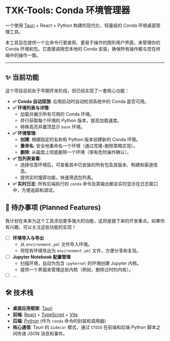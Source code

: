 # TXK-Tools: Conda 环境管理器

一个使用 [Tauri](https://tauri.app/) + React + Python 构建的现代化、轻量级的 Conda 环境桌面管理工具。

本工具旨在提供一个比命令行更直观、更易于操作的图形用户界面，来管理你的 Conda 环境和包。它直接调用您本地的 Conda 安装，确保所有操作都与您在终端中的操作一致。



---

## ✨ 当前功能

这个项目目前处于早期开发阶段，但已经实现了一套核心功能：

- **✅ Conda 自动探测**: 应用启动时自动检测系统中的 Conda 是否可用。
- **✅ 环境列表与详情**:
    - 加载并展示所有可用的 Conda 环境。
    - 并行获取每个环境的 Python 版本，提高加载速度。
    - 特殊高亮并置顶显示 `base` 环境。
- **✅ 环境管理**:
    - **创建**: 根据指定的名称和 Python 版本创建新的 Conda 环境。
    - **重命名**: 安全地重命名一个环境（通过克隆-删除策略实现）。
    - **删除**: 从磁盘上彻底删除一个环境（带有危险操作确认）。
- **✅ 包列表查看**:
    - 选择任意环境后，可查看其中已安装的所有包及其版本、构建和渠道信息。
    - 提供实时搜索功能，快速筛选包列表。
- **✅ 实时日志**: 所有后端执行的 `conda` 命令及其输出都会实时显示在日志窗口中，方便追踪和调试。

## 🚀 待办事项 (Planned Features)

我计划在未来为这个工具添加更多强大的功能，这将是接下来的开发重点。如果你有兴趣，可以关注这些功能的实现！

- [ ] **环境导入与导出**
    - 从 `environment.yml` 文件导入环境。
    - 将现有环境导出为 `environment.yml` 文件，方便分享和复现。
- [ ] **Jupyter Notebook 配置管理**
    - 扫描环境，自动为包含 `ipykernel` 的环境创建 Jupyter 内核。
    - 提供一个界面来管理这些内核（例如，删除过时的内核）。
- [ ] ...

## 🛠️ 技术栈

- **桌面应用框架**: [Tauri](https://tauri.app/)
- **前端**: [React](https://reactjs.org/) + [TypeScript](https://www.typescriptlang.org/) + [Vite](https://vitejs.dev/)
- **后端**: [Python](https://www.python.org/) (作为 `conda` 命令的封装和调用器)
- **核心通信**: Tauri 的 `Sidecar` 模式，通过 `STDIO` 在前端和后端 Python 脚本之间传递 JSON 消息和事件。
